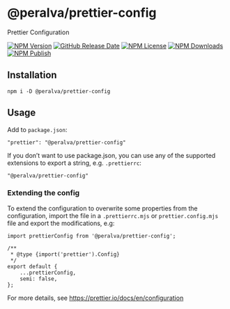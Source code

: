 # @peralva/prettier-config

Prettier Configuration

[![NPM Version](https://img.shields.io/npm/v/%40peralva%2Fprettier-config)](https://www.npmjs.com/package/@peralva/prettier-config?activeTab=versions)
[![GitHub Release Date](https://img.shields.io/github/release-date/peralva/prettier-config)](https://github.com/peralva/prettier-config/releases)
[![NPM License](https://img.shields.io/npm/l/%40peralva%2Fprettier-config)](https://github.com/peralva/prettier-config?tab=MIT-1-ov-file#readme)
[![NPM Downloads](https://img.shields.io/npm/dw/%40peralva%2Fprettier-config)](https://www.npmjs.com/package/@peralva/prettier-config)
[![NPM Publish](https://github.com/peralva/prettier-config/actions/workflows/npm-publish.yml/badge.svg)](https://github.com/peralva/prettier-config/actions/workflows/npm-publish.yml)

## Installation

    npm i -D @peralva/prettier-config

## Usage

Add to `package.json`:

    "prettier": "@peralva/prettier-config"

If you don’t want to use package.json, you can use any of the supported extensions to export a string, e.g. `.prettierrc`:

    "@peralva/prettier-config"

### Extending the config

To extend the configuration to overwrite some properties from the configuration, import the file in a `.prettierrc.mjs` or `prettier.config.mjs` file and export the modifications, e.g:

```
import prettierConfig from '@peralva/prettier-config';

/**
 * @type {import('prettier').Config}
 */
export default {
	...prettierConfig,
	semi: false,
};
```

For more details, see https://prettier.io/docs/en/configuration
